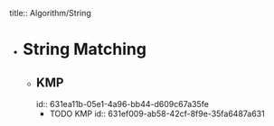 title:: Algorithm/String

- # String Matching
	- ## KMP
	  id:: 631ea11b-05e1-4a96-bb44-d609c67a35fe
		- TODO KMP
		  id:: 631ef009-ab58-42cf-8f9e-35fa6487a631